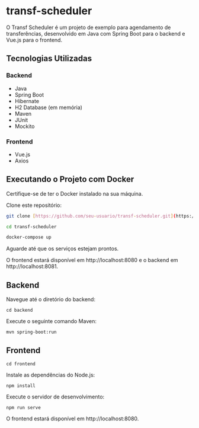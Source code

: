 # transf-scheduler

O Transf Scheduler é um projeto de exemplo para agendamento de transferências, desenvolvido em Java com Spring Boot para o backend e Vue.js para o frontend.

## Tecnologias Utilizadas

### Backend
- Java
- Spring Boot
- Hibernate
- H2 Database (em memória)
- Maven
- JUnit
- Mockito

### Frontend
- Vue.js
- Axios

## Executando o Projeto com Docker

Certifique-se de ter o Docker instalado na sua máquina.

Clone este repositório:
```bash
git clone [https://github.com/seu-usuario/transf-scheduler.git](https://github.com/gustavo-moliveira/transf-scheduler.git)https://github.com/gustavo-moliveira/transf-scheduler.git

cd transf-scheduler

docker-compose up
```

Aguarde até que os serviços estejam prontos.

O frontend estará disponível em http://localhost:8080 e o backend em http://localhost:8081.

## Backend

Navegue até o diretório do backend:
```
cd backend
```
Execute o seguinte comando Maven:
```
mvn spring-boot:run
```
## Frontend
```
cd frontend
```
Instale as dependências do Node.js:
```
npm install
```
Execute o servidor de desenvolvimento:
```
npm run serve
```
O frontend estará disponível em http://localhost:8080.

